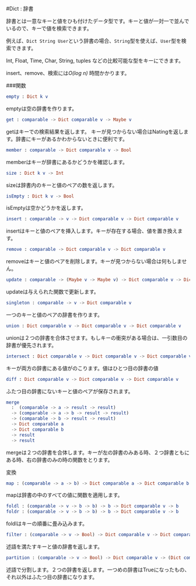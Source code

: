 #Dict : 辞書

辞書とは一意なキーと値をひも付けたデータ型です。キーと値が一対一で並んでいるので、キーで値を検索できます。

例えば、`Dict String User`という辞書の場合、`String`型を使えば、`User`型を検索できます。

Int, Float, Time, Char, String, tuples などの比較可能な型をキーにできます。

insert、remove、検索には*O(log n)* 時間かかります。


###関数


```elm
empty : Dict k v
```
emptyは空の辞書を作ります。


```elm
get : comparable -> Dict comparable v -> Maybe v
```

getはキーでの検索結果を返します。
キーが見つからない場合はNatingを返します。辞書にキーがあるかわからないときに便利です。


```elm
member : comparable -> Dict comparable v -> Bool
```

memberはキーが辞書にあるかどうかを確認します。


```elm
size : Dict k v -> Int
```

sizeは辞書内のキーと値のペアの数を返します。


```elm
isEmpty : Dict k v -> Bool
```

isEmptyは空かどうかを返します。


```elm
insert : comparable -> v -> Dict comparable v -> Dict comparable v

```

insertはキーと値のペアを挿入します。キーが存在する場合、値を置き換えます。


```elm
remove : comparable -> Dict comparable v -> Dict comparable v

```

removeはキーと値のペアを削除します。キーが見つからない場合は何もしません。

```elm
update : comparable -> (Maybe v -> Maybe v) -> Dict comparable v -> Dict comparable v

```
updateは与えられた関数で更新します。


```elm
singleton : comparable -> v -> Dict comparable v

```
一つのキーと値のペアの辞書を作ります。


```elm
union : Dict comparable v -> Dict comparable v -> Dict comparable v

```

unionは２つの辞書を合体させます。もしキーの衝突がある場合は、一引数目の辞書が優先されます。


```elm
intersect : Dict comparable v -> Dict comparable v -> Dict comparable v

```

キーが両方の辞書にある値がのこります。値はひとつ目の辞書の値


```elm
diff : Dict comparable v -> Dict comparable v -> Dict comparable v

```
ふたつ目の辞書にないキーと値のペアが保存されます。



```elm
merge
  :  (comparable -> a -> result -> result)
  -> (comparable -> a -> b -> result -> result)
  -> (comparable -> b -> result -> result)
  -> Dict comparable a
  -> Dict comparable b
  -> result
  -> result
```

mergeは２つの辞書を合体します。キーが左の辞書のみある時、２つ辞書ともにある時、右の辞書のみの時の関数をとります。

変換



```elm
map : (comparable -> a -> b) -> Dict comparable a -> Dict comparable b

```

mapは辞書の中のすべての値に関数を適用します。


```elm
foldl : (comparable -> v -> b -> b) -> b -> Dict comparable v -> b
foldr : (comparable -> v -> b -> b) -> b -> Dict comparable v -> b

```

foldlはキーの順番に畳み込みます。


```elm
filter : (comparable -> v -> Bool) -> Dict comparable v -> Dict comparable v

```

述語を満たすキーと値の辞書を返します。


```elm
partition : (comparable -> v -> Bool) -> Dict comparable v -> (Dict comparable v, Dict comparable v)

```

述語で分割します。２つの辞書を返します。一つめの辞書はTrueになったもの、それ以外はふたつ目の辞書になります。
